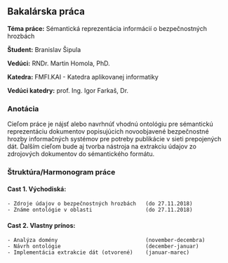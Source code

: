 ## Bakalárska práca

**Téma práce:** Sémantická reprezentácia informácií o bezpečnostných hrozbách

**Študent:** Branislav Šipula

**Vedúci:** RNDr. Martin Homola, PhD.

**Katedra:** FMFI.KAI - Katedra aplikovanej informatiky

**Vedúci katedry:** prof. Ing. Igor Farkaš, Dr.

### Anotácia

Cieľom práce je nájsť alebo navrhnúť vhodnú ontológiu pre sémantickú
reprezentáciu dokumentov popisujúcich novoobjavené bezpečnostné hrozby
informačných systémov pre potreby publikácie v sieti prepojených dát. Ďalším
cieľom bude aj tvorba nástroja na extrakciu údajov zo zdrojových dokumentov
do sémantického formátu.

### Štruktúra/Harmonogram práce

#### Cast 1. Východiská:    
    - Zdroje údajov o bezpečnostných hrozbách   (do 27.11.2018)
    - Známe ontológie v oblasti                 (do 27.11.2018)

#### Cast 2. Vlastny prínos:
    - Analýza domény                            (november-decembra)
    - Návrh ontológie                           (december-januar)
    - Implementácia extrakcie dát (otvorené)    (januar-marec)
